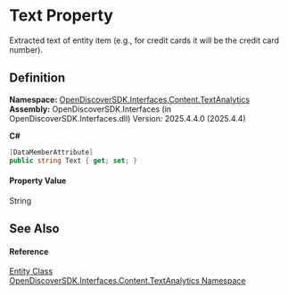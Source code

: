 # Text Property


Extracted text of entity item (e.g., for credit cards it will be the credit card number).



## Definition
**Namespace:** <a href="12331b25-bce3-6a9b-929b-46b5cf49471c">OpenDiscoverSDK.Interfaces.Content.TextAnalytics</a>  
**Assembly:** OpenDiscoverSDK.Interfaces (in OpenDiscoverSDK.Interfaces.dll) Version: 2025.4.4.0 (2025.4.4)

**C#**
``` C#
[DataMemberAttribute]
public string Text { get; set; }
```



#### Property Value
String

## See Also


#### Reference
<a href="75bf3100-d4b4-0098-46f5-b953923776a9">Entity Class</a>  
<a href="12331b25-bce3-6a9b-929b-46b5cf49471c">OpenDiscoverSDK.Interfaces.Content.TextAnalytics Namespace</a>  
